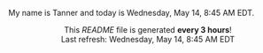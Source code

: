My name is Tanner and today is Wednesday, May 14, 8:45 AM EDT.

<p align="center">This <i>README</i> file is generated <b>every 3 hours</b>!</br>Last refresh: Wednesday, May 14, 8:45 AM EDT<br /></p>
